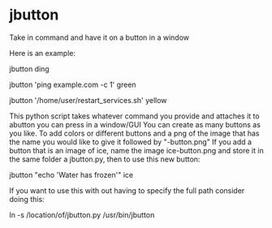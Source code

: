 # jbutton
Take in command and have it on a button in a window

Here is an example:

jbutton ding

jbutton 'ping example.com -c 1' green

jbutton '/home/user/restart_services.sh' yellow

This python script takes whatever command you provide and attaches it to abutton you can press in a window/GUI
You can create as many buttons as you like.
To add colors or different buttons and a png of the image that has the name you would like to give it followed by "-button.png"
If you add a button that is an image of ice, name the image ice-button.png and store it in the same folder a jbutton.py, then to use this new button:

jbutton "echo 'Water has frozen'" ice

If you want to use this with out having to specify the full path consider doing this: 

ln -s /location/of/jbutton.py /usr/bin/jbutton

